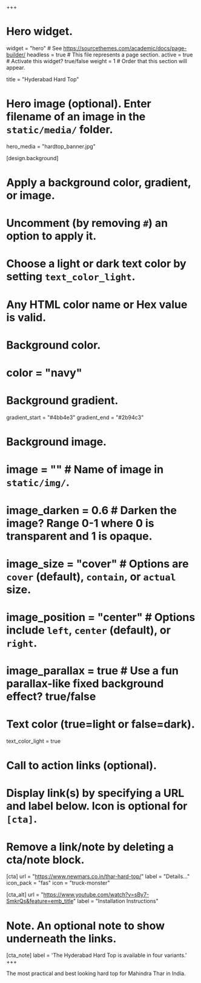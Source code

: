 +++
# Hero widget.
widget = "hero"  # See https://sourcethemes.com/academic/docs/page-builder/
headless = true  # This file represents a page section.
active = true  # Activate this widget? true/false
weight = 1  # Order that this section will appear.

title = "Hyderabad Hard Top"

# Hero image (optional). Enter filename of an image in the `static/media/` folder.
hero_media = "hardtop_banner.jpg"


[design.background]
  # Apply a background color, gradient, or image.
  #   Uncomment (by removing `#`) an option to apply it.
  #   Choose a light or dark text color by setting `text_color_light`.
  #   Any HTML color name or Hex value is valid.

  # Background color.
  # color = "navy"
  
  # Background gradient.
  gradient_start = "#4bb4e3"
  gradient_end = "#2b94c3"
  
  # Background image.
  # image = ""  # Name of image in `static/img/`.
  # image_darken = 0.6  # Darken the image? Range 0-1 where 0 is transparent and 1 is opaque.
  # image_size = "cover"  #  Options are `cover` (default), `contain`, or `actual` size.
  # image_position = "center"  # Options include `left`, `center` (default), or `right`.
  # image_parallax = true  # Use a fun parallax-like fixed background effect? true/false
  
  # Text color (true=light or false=dark).
  text_color_light = true

# Call to action links (optional).
#   Display link(s) by specifying a URL and label below. Icon is optional for `[cta]`.
#   Remove a link/note by deleting a cta/note block.
[cta]
  url = "https://www.newmars.co.in/thar-hard-top/"
  label = "Details..."
  icon_pack = "fas"
  icon = "truck-monster"
  
 [cta_alt]
   url = "https://www.youtube.com/watch?v=sBy7-SmkrQs&feature=emb_title"
   label = "Installation Instructions"

# Note. An optional note to show underneath the links.
[cta_note]
  label = 'The Hyderabad Hard Top is available in four variants.'
+++

The most practical and best looking hard top for Mahindra Thar in India.




